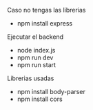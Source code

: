 Caso no tengas las librerias
- npm install express

Ejecutar el backend
- node index.js
- npm run dev
- npm run start

Librerias usadas
- npm install body-parser
- npm install cors